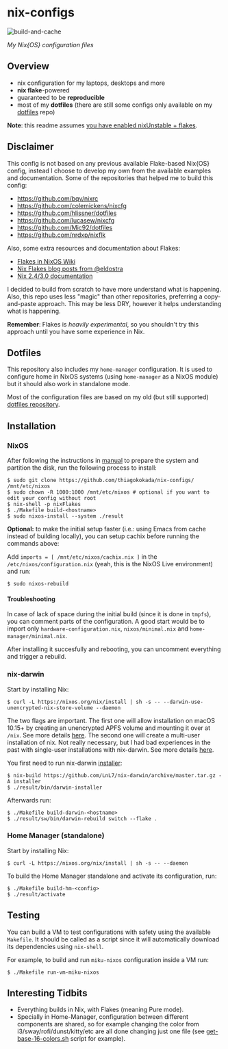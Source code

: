 # nix-configs

![build-and-cache](https://github.com/thiagokokada/nix-configs/workflows/build-and-cache/badge.svg)

*My Nix{OS} configuration files*

## Overview

* nix configuration for my laptops, desktops and more
* **nix flake**-powered
* guaranteed to be **reproducible**
* most of my **dotfiles** (there are still some configs only available on my
  [dotfiles](https://github.com/thiagokokada/dotfiles/) repo)

**Note**: this readme assumes [you have enabled nixUnstable +
flakes](https://www.tweag.io/blog/2020-07-31-nixos-flakes/).

## Disclaimer

This config is not based on any previous available Flake-based Nix{OS} config,
instead I choose to develop my own from the available examples and
documentation. Some of the repositories that helped me to build this config:

- https://github.com/bqv/nixrc
- https://github.com/colemickens/nixcfg
- https://github.com/hlissner/dotfiles
- https://github.com/lucasew/nixcfg
- https://github.com/Mic92/dotfiles
- https://github.com/nrdxp/nixflk

Also, some extra resources and documentation about Flakes:

- [Flakes in NixOS Wiki](https://nixos.wiki/wiki/Flakes)
- [Nix Flakes blog posts from
  @eldostra](https://www.tweag.io/blog/2020-05-25-flakes/)
- [Nix 2.4/3.0 documentation](https://nixos.org/manual/nix/unstable/)

I decided to build from scratch to have more understand what is happening. Also,
this repo uses less "magic" than other repositories, preferring a copy-and-paste
approach. This may be less DRY, however it helps understanding what is
happening.

**Remember**: Flakes is *heavily experimental*, so you shouldn't try this
approach until you have some experience in Nix.

## Dotfiles

This repository also includes my `home-manager` configuration. It is used to
configure home in NixOS systems (using `home-manager` as a NixOS module) but it
should also work in standalone mode.

Most of the configuration files are based on my old (but still supported)
[dotfiles repository](https://github.com/thiagokokada/dotfiles).

## Installation

### NixOS

After following the instructions in
[manual](https://nixos.org/manual/nixos/stable/#sec-installation) to prepare the
system and partition the disk, run the following process to install:

```console
$ sudo git clone https://github.com/thiagokokada/nix-configs/ /mnt/etc/nixos
$ sudo chown -R 1000:1000 /mnt/etc/nixos # optional if you want to edit your config without root
$ nix-shell -p nixFlakes
$ ./Makefile build-<hostname>
$ sudo nixos-install --system ./result
```

**Optional:** to make the initial setup faster (i.e.: using Emacs from cache
instead of building locally), you can setup cachix before running the commands
above:

Add `imports = [ /mnt/etc/nixos/cachix.nix ]` in the
`/etc/nixos/configuration.nix` (yeah, this is the NixOS Live environment) and
run:

```console
$ sudo nixos-rebuild
```

#### Troubleshooting

In case of lack of space during the initial build (since it is done in `tmpfs`),
you can comment parts of the configuration. A good start would be to import only
`hardware-configuration.nix`, `nixos/minimal.nix` and
`home-manager/minimal.nix`.

After installing it succesfully and rebooting, you can uncomment everything and
trigger a rebuild.

### nix-darwin

Start by installing Nix:

```console
$ curl -L https://nixos.org/nix/install | sh -s -- --darwin-use-unencrypted-nix-store-volume --daemon
```

The two flags are important. The first one will allow installation on macOS
10.15+ by creating an unencrypted APFS volume and mounting it over at `/nix`.
See more details
[here](https://nixos.org/manual/nix/stable/#sect-macos-installation). The second
one will create a multi-user installation of nix. Not really necessary, but I
had bad experiences in the past with single-user installations with nix-darwin.
See more details
[here](https://nixos.org/manual/nix/stable/#sect-multi-user-installation).

You first need to run nix-darwin
[installer](https://github.com/LnL7/nix-darwin#install):

```console
$ nix-build https://github.com/LnL7/nix-darwin/archive/master.tar.gz -A installer
$ ./result/bin/darwin-installer
```

Afterwards run:

```console
$ ./Makefile build-darwin-<hostname>
$ ./result/sw/bin/darwin-rebuild switch --flake .
```

### Home Manager (standalone)

Start by installing Nix:

```console
$ curl -L https://nixos.org/nix/install | sh -s -- --daemon
```

To build the Home Manager standalone and activate its configuration, run:

```console
$ ./Makefile build-hm-<config>
$ ./result/activate
```

## Testing

You can build a VM to test configurations with safety using the available
`Makefile`. It should be called as a script since it will automatically download
its dependencies using `nix-shell`.

For example, to build and run `miku-nixos` configuration inside a VM run:

```console
$ ./Makefile run-vm-miku-nixos
```

## Interesting Tidbits

* Everything builds in Nix, with Flakes (meaning Pure mode).
* Specially in Home-Manager, configuration between different components are
shared, so for example changing the color from i3/sway/rofi/dunst/kitty/etc are
all done changing just one file (see
[get-base-16-colors.sh](https://github.com/thiagokokada/nix-configs/blob/master/home-manager/scripts/get-base16-colors.sh)
script for example).
